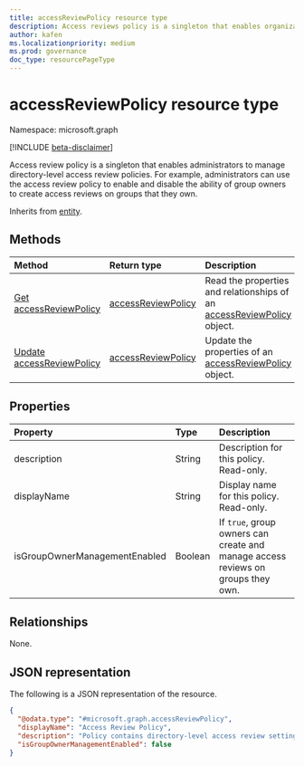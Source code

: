 ```yaml
---
title: accessReviewPolicy resource type
description: Access reviews policy is a singleton that enables organizations to manage directory-level access review policy.
author: kafen
ms.localizationpriority: medium
ms.prod: governance
doc_type: resourcePageType
---
```


# accessReviewPolicy resource type

Namespace: microsoft.graph

[!INCLUDE [beta-disclaimer](../../includes/beta-disclaimer.md)]

Access review policy is a singleton that enables administrators to manage directory-level access review policies. For example, administrators can use the access review policy to enable and disable the ability of group owners to create access reviews on groups that they own.

Inherits from [entity](../resources/entity.md).

## Methods

| Method                                                           | Return type                                              | Description                                                                                                  |
| :--------------------------------------------------------------- | :------------------------------------------------------- | :----------------------------------------------------------------------------------------------------------- |
| [Get accessReviewPolicy](../api/accessreviewpolicy-get.md)       | [accessReviewPolicy](../resources/accessreviewpolicy.md) | Read the properties and relationships of an [accessReviewPolicy](../resources/accessreviewpolicy.md) object. |
| [Update accessReviewPolicy](../api/accessreviewpolicy-update.md) | [accessReviewPolicy](../resources/accessreviewpolicy.md) | Update the properties of an [accessReviewPolicy](../resources/accessreviewpolicy.md) object.                 |

## Properties

| Property                      | Type    | Description                                                                      |
| :---------------------------- | :------ | :------------------------------------------------------------------------------- |
| description                   | String  | Description for this policy. Read-only.                                          |
| displayName                   | String  | Display name for this policy. Read-only.                                         |
| isGroupOwnerManagementEnabled | Boolean | If `true`, group owners can create and manage access reviews on groups they own. |

## Relationships

None.

## JSON representation

The following is a JSON representation of the resource.

<!-- {
  "blockType": "resource",
  "keyProperty": "id",
  "@odata.type": "microsoft.graph.accessReviewPolicy",
  "baseType": "microsoft.graph.entity",
  "openType": false
}
-->

```json
{
  "@odata.type": "#microsoft.graph.accessReviewPolicy",
  "displayName": "Access Review Policy",
  "description": "Policy contains directory-level access review settings.",
  "isGroupOwnerManagementEnabled": false
}
```

